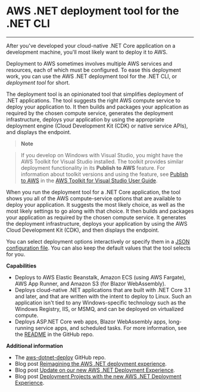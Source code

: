 

# AWS .NET deployment tool for the .NET CLI<a name="deployment-tool"></a>


****  

After you've developed your cloud-native .NET Core application on a development machine, you'll most likely want to deploy it to AWS.

Deployment to AWS sometimes involves multiple AWS services and resources, each of which must be configured. To ease this deployment work, you can use the AWS .NET deployment tool for the .NET CLI, or *deployment tool* for short.

The deployment tool is an opinionated tool that simplifies deployment of .NET applications. The tool suggests the right AWS compute service to deploy your application to. It then builds and packages your application as required by the chosen compute service, generates the deployment infrastructure, deploys your application by using the appropriate deployment engine (Cloud Development Kit (CDK) or native service APIs), and displays the endpoint.

> **Note**

> If you develop on Windows with Visual Studio, you might have the AWS Toolkit for Visual Studio installed. The toolkit provides similar deployment functionality in its **Publish to AWS** feature. For information about toolkit versions and using the feature, see [Publish to AWS](https://docs.aws.amazon.com/AWSToolkitVS/latest/UserGuide/publish-experience.html) in the [AWS Toolkit for Visual Studio User Guide](https://docs.aws.amazon.com/AWSToolkitVS/latest/UserGuide/).

When you run the deployment tool for a .NET Core application, the tool shows you all of the AWS compute-service options that are available to deploy your application. It suggests the most likely choice, as well as the most likely settings to go along with that choice. It then builds and packages your application as required by the chosen compute service. It generates the deployment infrastructure, deploys your application by using the AWS Cloud Development Kit (CDK), and then displays the endpoint.

You can select deployment options interactively or specify them in a [JSON configuration file](docs/features/config-file.md). You can also keep the default values that the tool selects for you.

**Capabilities**

+ Deploys to AWS Elastic Beanstalk, Amazon ECS (using AWS Fargate), AWS App Runner, and Amazon S3 (for Blazor WebAssembly).
+ Deploys cloud-native .NET applications that are built with .NET Core 3.1 and later, and that are written with the intent to deploy to Linux. Such an application isn't tied to any Windows-specific technology such as the Windows Registry, IIS, or MSMQ, and can be deployed on virtualized compute.
+ Deploys ASP.NET Core web apps, Blazor WebAssembly apps, long-running service apps, and scheduled tasks. For more information, see the [README](https://github.com/aws/aws-dotnet-deploy#supported-application-types) in the GitHub repo.

**Additional information**

+ The [aws-dotnet-deploy](https://github.com/aws/aws-dotnet-deploy) GitHub repo.
+ Blog post [Reimagining the AWS .NET deployment experience](http://aws.amazon.com/blogs/developer/reimagining-the-aws-net-deployment-experience/).
+ Blog post [Update on our new AWS .NET Deployment Experience](https://aws.amazon.com/blogs/developer/update-new-net-deployment-experience/).
+ Blog post [Deployment Projects with the new AWS .NET Deployment Experience](https://aws.amazon.com/blogs/developer/dotnet-deployment-projects/).

